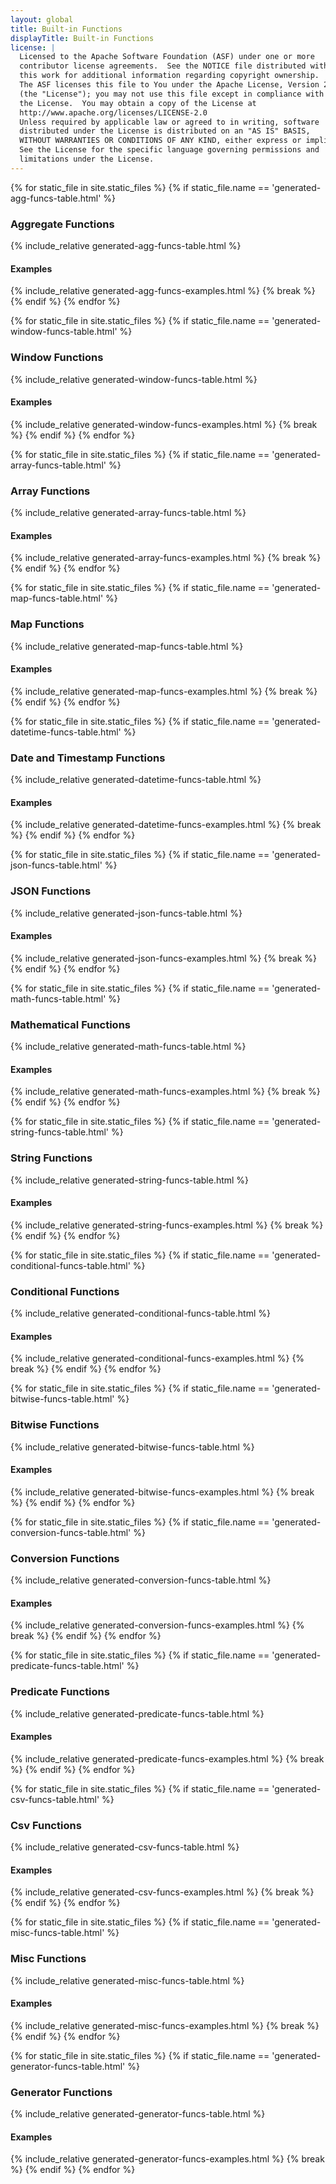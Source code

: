 ```yaml
---
layout: global
title: Built-in Functions
displayTitle: Built-in Functions
license: |
  Licensed to the Apache Software Foundation (ASF) under one or more
  contributor license agreements.  See the NOTICE file distributed with
  this work for additional information regarding copyright ownership.
  The ASF licenses this file to You under the Apache License, Version 2.0
  (the "License"); you may not use this file except in compliance with
  the License.  You may obtain a copy of the License at
  http://www.apache.org/licenses/LICENSE-2.0
  Unless required by applicable law or agreed to in writing, software
  distributed under the License is distributed on an "AS IS" BASIS,
  WITHOUT WARRANTIES OR CONDITIONS OF ANY KIND, either express or implied.
  See the License for the specific language governing permissions and
  limitations under the License.
---
```


{% for static_file in site.static_files %}
    {% if static_file.name == 'generated-agg-funcs-table.html' %}
### Aggregate Functions
{% include_relative generated-agg-funcs-table.html %}
#### Examples
{% include_relative generated-agg-funcs-examples.html %}
        {% break %}
    {% endif %}
{% endfor %}

{% for static_file in site.static_files %}
    {% if static_file.name == 'generated-window-funcs-table.html' %}
### Window Functions
{% include_relative generated-window-funcs-table.html %}
#### Examples
{% include_relative generated-window-funcs-examples.html %}
        {% break %}
    {% endif %}
{% endfor %}

{% for static_file in site.static_files %}
    {% if static_file.name == 'generated-array-funcs-table.html' %}
### Array Functions
{% include_relative generated-array-funcs-table.html %}
#### Examples
{% include_relative generated-array-funcs-examples.html %}
        {% break %}
    {% endif %}
{% endfor %}

{% for static_file in site.static_files %}
    {% if static_file.name == 'generated-map-funcs-table.html' %}
### Map Functions
{% include_relative generated-map-funcs-table.html %}
#### Examples
{% include_relative generated-map-funcs-examples.html %}
        {% break %}
    {% endif %}
{% endfor %}

{% for static_file in site.static_files %}
    {% if static_file.name == 'generated-datetime-funcs-table.html' %}
### Date and Timestamp Functions
{% include_relative generated-datetime-funcs-table.html %}
#### Examples
{% include_relative generated-datetime-funcs-examples.html %}
        {% break %}
    {% endif %}
{% endfor %}

{% for static_file in site.static_files %}
    {% if static_file.name == 'generated-json-funcs-table.html' %}
### JSON Functions
{% include_relative generated-json-funcs-table.html %}
#### Examples
{% include_relative generated-json-funcs-examples.html %}
        {% break %}
    {% endif %}
{% endfor %}

{% for static_file in site.static_files %}
    {% if static_file.name == 'generated-math-funcs-table.html' %}
### Mathematical Functions
{% include_relative generated-math-funcs-table.html %}
#### Examples
{% include_relative generated-math-funcs-examples.html %}
        {% break %}
    {% endif %}
{% endfor %}

{% for static_file in site.static_files %}
    {% if static_file.name == 'generated-string-funcs-table.html' %}
### String Functions
{% include_relative generated-string-funcs-table.html %}
#### Examples
{% include_relative generated-string-funcs-examples.html %}
        {% break %}
    {% endif %}
{% endfor %}

{% for static_file in site.static_files %}
    {% if static_file.name == 'generated-conditional-funcs-table.html' %}
### Conditional Functions
{% include_relative generated-conditional-funcs-table.html %}
#### Examples
{% include_relative generated-conditional-funcs-examples.html %}
        {% break %}
    {% endif %}
{% endfor %}

{% for static_file in site.static_files %}
    {% if static_file.name == 'generated-bitwise-funcs-table.html' %}
### Bitwise Functions
{% include_relative generated-bitwise-funcs-table.html %}
#### Examples
{% include_relative generated-bitwise-funcs-examples.html %}
        {% break %}
    {% endif %}
{% endfor %}

{% for static_file in site.static_files %}
    {% if static_file.name == 'generated-conversion-funcs-table.html' %}
### Conversion Functions
{% include_relative generated-conversion-funcs-table.html %}
#### Examples
{% include_relative generated-conversion-funcs-examples.html %}
        {% break %}
    {% endif %}
{% endfor %}

{% for static_file in site.static_files %}
    {% if static_file.name == 'generated-predicate-funcs-table.html' %}
### Predicate Functions
{% include_relative generated-predicate-funcs-table.html %}
#### Examples
{% include_relative generated-predicate-funcs-examples.html %}
        {% break %}
    {% endif %}
{% endfor %}

{% for static_file in site.static_files %}
    {% if static_file.name == 'generated-csv-funcs-table.html' %}
### Csv Functions
{% include_relative generated-csv-funcs-table.html %}
#### Examples
{% include_relative generated-csv-funcs-examples.html %}
        {% break %}
    {% endif %}
{% endfor %}

{% for static_file in site.static_files %}
    {% if static_file.name == 'generated-misc-funcs-table.html' %}
### Misc Functions
{% include_relative generated-misc-funcs-table.html %}
#### Examples
{% include_relative generated-misc-funcs-examples.html %}
        {% break %}
    {% endif %}
{% endfor %}

{% for static_file in site.static_files %}
    {% if static_file.name == 'generated-generator-funcs-table.html' %}
### Generator Functions
{% include_relative generated-generator-funcs-table.html %}
#### Examples
{% include_relative generated-generator-funcs-examples.html %}
        {% break %}
    {% endif %}
{% endfor %}


